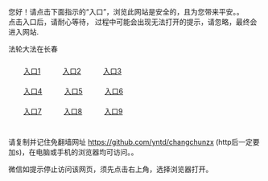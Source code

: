 您好！请点击下面指示的“入口”，浏览此网站是安全的，且为您带来平安。。 <br/>
点击入口后，请耐心等待， 过程中可能会出现无法打开的提示，请忽略，最终会进入网站. </br>

法轮大法在长春<br/>
<div style="padding:10px"><a style="margin:20px" target="_blank" href="https://d1ndwkot4ns6qf.cloudfront.net/2Qpsp?zenzjha" id="ccLink1" rel="nofollow">入口1</a> <a target="_blank" style="margin:20px" href="https://d2z819z7ei0k5y.cloudfront.net/2Qpsp?ilyrdhre" id="ccLink2" rel="nofollow">入口2</a> <a style="margin:20px" target="_blank" href="https://dqdcmjx6u82g7.cloudfront.net/2Qpsp?jvulf" id="ccLink3" rel="nofollow">入口3</a></div>

<div style="padding:10px" ><a style="margin:20px" target="_blank" href="https://d1ndwkot4ns6qf.cloudfront.net/2Qpsp?zenzjha" id="ccLink4" rel="nofollow">入口4</a> <a style="margin:20px" href="https://d2z819z7ei0k5y.cloudfront.net/2Qpsp?ilyrdhre" target="_blank" id="ccLink5" rel="nofollow">入口5</a> <a style="margin:20px" href="https://dqdcmjx6u82g7.cloudfront.net/2Qpsp?jvulf" target="_blank" id="ccLink6" rel="nofollow">入口6</a></div>

<div style="padding:10px"><a style="margin:20px" target="_blank" href="https://d1ndwkot4ns6qf.cloudfront.net/2Qpsp?zenzjha" id="ccLink7" rel="nofollow">入口7</a> <a style="margin:20px" href="https://d2z819z7ei0k5y.cloudfront.net/2Qpsp?ilyrdhre" target="_blank" id="ccLink8" rel="nofollow">入口8</a> <a style="margin:20px" target="_blank" href="https://dqdcmjx6u82g7.cloudfront.net/2Qpsp?jvulf" id="ccLink9" rel="nofollow">入口9</a></div>

<br/>



请复制并记住免翻墙网址 https://github.com/yntd/changchunzx (http后一定要加s)，在电脑或手机的浏览器均可访问。。<br/>

微信如提示停止访问该网页，须先点击右上角，选择浏览器打开。
